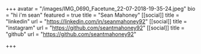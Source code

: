 +++
avatar = "/images/IMG_0690_Facetune_22-07-2018-19-35-24.jpeg"
bio = "hi i'm sean"
featured = true
title = "Sean Mahoney"
[[social]]
title = "linkedin"
url = "https://linkedin.com/in/seanmahoney92"
[[social]]
title = "instagram"
url = "https://github.com/seantmahoney92"
[[social]]
title = "github"
url = "https://github.com/seantmahoney92"

+++
